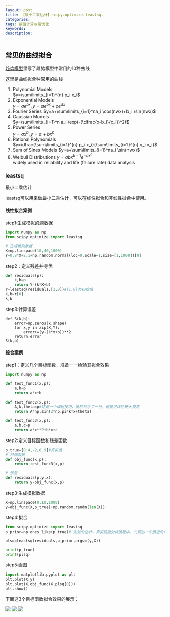 ```yaml
---
layout: post
title: 【最小二乘估计】scipy.optimize.leastsq.
categories: 
tags: 数值计算与最优化
keywords:
description:
---
```


## 常见的曲线拟合


[趋势模型](http://www.guofei.site/2017/07/06/basictimeseries.html#title2)里写了趋势模型中常用的10种曲线  


这里是曲线拟合种常用的曲线
1. Polynomial Models  
$y=\sum\limits_{i=1}^{n} p_i x_i$
2. Exponential Models  
$y=ae^{bx},y=ae^{bx}+ce^{dx}$  
3. Fourier Series
$y=a+\sum\limits_{i=1}^na_i \cos(nwx)+b_i \sin(nwx)$  
4. Gaussian Models  
$y=\sum\limits_{i=1}^n a_i \exp(-(\dfrac{x-b_i}{c_i})^2)$  
5. Power Series  
$y=ax^b,y=a+bx^c$  
6. Rational Polynomials  
$y=\dfrac{\sum\limits_{i=1}^{n} p_i x_i}{\sum\limits_{i=1}^{n} q_i x_i}$  
7. Sum of Sines Models
$y=a+\sum\limits_{i=1}^na_i \sin(nwx)$
8. Weibull Distributions
$y=abx^{b-1}e^{-ax^b}$  
widely used in reliability and life (failure rate) data analysis








### leastsq
最小二乘估计  

leastsq可以用来做最小二乘估计，可以在线性拟合和非线性拟合中使用。  

#### 线性拟合案例

step1:生成模拟的源数据  
```py
import numpy as np
from scipy.optimize import leastsq

# 生成模拟数据
X=np.linspace(10,40,1000)
Y=0.8*X+2.1+np.random.normal(loc=0,scale=1,size=[1,1000])[0]
```

step2：定义残差并寻优
```py
def residuals(p):
    k,b=p
    return Y-(k*X+b)
r=leastsq(residuals,[1,0])#[1,0]为初始值
k,b=r[0]
k,b
```

step3:计算误差
```
def S(k,b):
    error=np.zeros(k.shape)
    for x,y in zip(X,Y):
        error+=(y-(k*x+b))**2
    return error
S(k,b)
```

#### 综合案例

step1：定义几个目标函数，准备一一检验其拟合效果  

```py
import numpy as np

def test_func1(x,p):
    a,b=p
    return a*x+b

def test_func2(x,p):
    A,k,theta=p#这是一个编程技巧，虽然冗余了一行，但是可读性极大提高
    return A*np.sin(2*np.pi*k*x+theta)

def test_func3(x,p):
    a,b,c=p
    return a*x**2+b*x+c

```

step2:定义目标函数和残差函数
```py
p_true=[0.4,-2,0.9]#真实值
# 目标函数
def obj_func(x,p):
    return test_func3(x,p)

# 残差
def residuals(p,y,x):
    return y-obj_func(x,p)
```

step3:生成模拟数据  
```py
X=np.linspace(0,10,1000)
y=obj_func(X,p_true)+np.random.randn(len(X))


```

step4:拟合
```py
from scipy.optimize import leastsq
p_prior=np.ones_like(p_true)# 先验的估计，真实数据分析流程中，先预估一个接近的值。这里为了测试效果，先验设定为1

plsq=leastsq(residuals,p_prior,args=(y,X))

print(p_true)
print(plsq)
```

step5:画图
```py
import matplotlib.pyplot as plt
plt.plot(X,y)
plt.plot(X,obj_func(X,plsq[0]))
plt.show()
```


下面这3个目标函数拟合效果的展示：  

<img src='http://www.guofei.site/public/postimg/fun1.png'>
<img src='http://www.guofei.site/public/postimg/fun2.png'>
<img src='http://www.guofei.site/public/postimg/fun3.png'>
